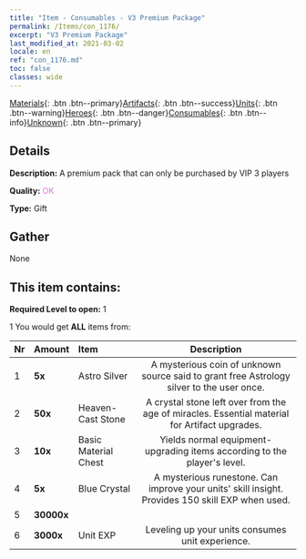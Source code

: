 ```yaml
---
title: "Item - Consumables - V3 Premium Package"
permalink: /Items/con_1176/
excerpt: "V3 Premium Package"
last_modified_at: 2021-03-02
locale: en
ref: "con_1176.md"
toc: false
classes: wide
---
```

 [Materials](/Items/){: .btn .btn--primary}[Artifacts](/Items/Artifacts/){: .btn .btn--success}[Units](/Items/Units/){: .btn .btn--warning}[Heroes](/Items/Heroes/){: .btn .btn--danger}[Consumables](/Items/Consumables/){: .btn .btn--info}[Unknown](/Items/Unknown/){: .btn .btn--primary}

## Details
 **Description:** A premium pack that can only be purchased by VIP 3 players

 **Quality:** <span style="color: #DA70D6">OK</span>

 **Type:** Gift

## Gather

  None

## This item contains:

 **Required Level to open:** 1

 1 You would get **ALL** items  from:

  | Nr | Amount |     Item    | Description |
  |:---|:-------|:------------|:-----------:|
  | 1 |  **5x** | Astro Silver | A mysterious coin of unknown source said to grant free Astrology silver to the user once.  | 
  | 2 |  **50x** | Heaven-Cast Stone | A crystal stone left over from the age of miracles. Essential material for Artifact upgrades.  | 
  | 3 |  **10x** | Basic Material Chest | Yields normal equipment-upgrading items according to the player's level.  | 
  | 4 |  **5x** | Blue Crystal | A mysterious runestone. Can improve your units' skill insight. Provides 150 skill EXP when used.  | 
  | 5 |  **30000x** | <i class="fas fa-coins"/> |  | 
  | 6 |  **3000x** | Unit EXP | Leveling up your units consumes unit experience.  | 
